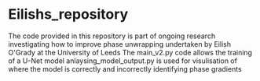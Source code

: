 # Eilishs_repository

The code provided in this repository is part of ongoing research investigating how to improve phase unwrapping undertaken by Eilish O'Grady at the University of Leeds
The main_v2.py code allows the training of a U-Net model
anlaysing_model_output.py is used for visulisation of where the model is correctly and incorrectly identifying phase gradients

